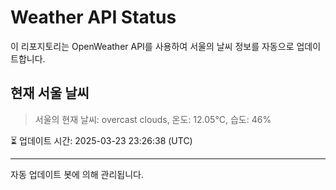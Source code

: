 
# Weather API Status

이 리포지토리는 OpenWeather API를 사용하여 서울의 날씨 정보를 자동으로 업데이트합니다.

## 현재 서울 날씨
> 서울의 현재 날씨: overcast clouds, 온도: 12.05°C, 습도: 46%

⏳ 업데이트 시간: 2025-03-23 23:26:38 (UTC)

---
자동 업데이트 봇에 의해 관리됩니다.
